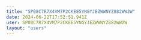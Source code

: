 ```yaml
---
title: "SP08C7R7X4VM7P2CKEE5YNGYJEZWWNYZ882WW2W"
date: 2024-06-22T17:52:51.941Z
user: SP08C7R7X4VM7P2CKEE5YNGYJEZWWNYZ882WW2W
layout: "users"
---
```

    